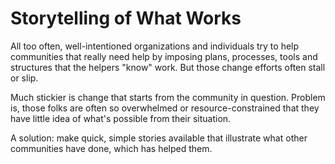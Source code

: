 # Storytelling of What Works

All too often, well-intentioned organizations and individuals try to help communities that really need help by imposing plans, processes, tools and structures that the helpers "know" work. But those change efforts often stall or slip. 

Much stickier is change that starts from the community in question. Problem is, those folks are often so overwhelmed or resource-constrained that they have little idea of what's possible from their situation. 

A solution: make quick, simple stories available that illustrate what other communities have done, which has helped them. 